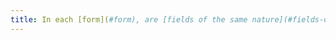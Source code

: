```yaml
---
title: In each [form](#form), are [fields of the same nature](#fields-of-the-same-nature) grouped together, if necessary?
---
```


